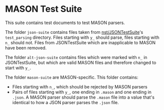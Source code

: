 # MASON Test Suite

This suite contains test documents to test MASON parsers.

The folder `json-suite` contains files taken from
[nst/JSONTestSuite](https://github.com/nst/JSONTestSuite)'s
`test_parsing` directory.
Files starting with `y_` should parse, files starting with `n_` should not.
Files from JSONTestSuite which are inapplicable to MASON have been removed.

The folder `alt-json-suite` contains files which were marked with `n_`
in JSONTestSuite, but which are valid MASON files and therefore changed
to start with `y_`.

The folder `mason-suite` are MASON-specific. This folder contains:

* Files starting with `n_`, which should be rejected by MASON parsers
* Pairs of files starting with `y_`, one ending in `.mason` and one ending in `.json`.
  A MASON parser should parse the `.mason` file into a value that's identical
  to how a JSON parser parses the `.json` file.
